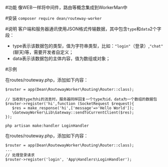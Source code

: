#功能
像WEB一样将中间件，路由等概念集成到WorkerMan中

#安装
`composer require dean/routeway-worker`

#说明
客户端和服务器通讯使用JSON格式传输数据，其中包含`type`和`data`2个字段：
* type表示该数据包的类型，值为字符串类型，比如：`"login"`（登录）,`"chat"`(聊天)等，需要开发者自定义；
* data表示该数据包的主体内容，值为数组或对象；

#示例

在routes/routeway.php，添加如下内容：

```
$router = app(Dean\RoutewayWorker\Routing\Router::class);

// 当收到type为hi的消息时，服务器同样回复一个type为id，data为一个数组的数据包
$router->register('hi',function (SocketRequest $request){
   $res = make_response('hi',['message'=>'Hello World']);
   \GatewayWorker\Lib\Gateway::sendToCurrentClient($res);
});
```

`php artisan make:handler LoginHandler`

在routes/routeway.php，添加如下内容：

```
$router = app(Dean\RoutewayWorker\Routing\Router::class);
...
// 处理登录请求
$router->register('login', 'App\Handlers\LoginHandler');

```